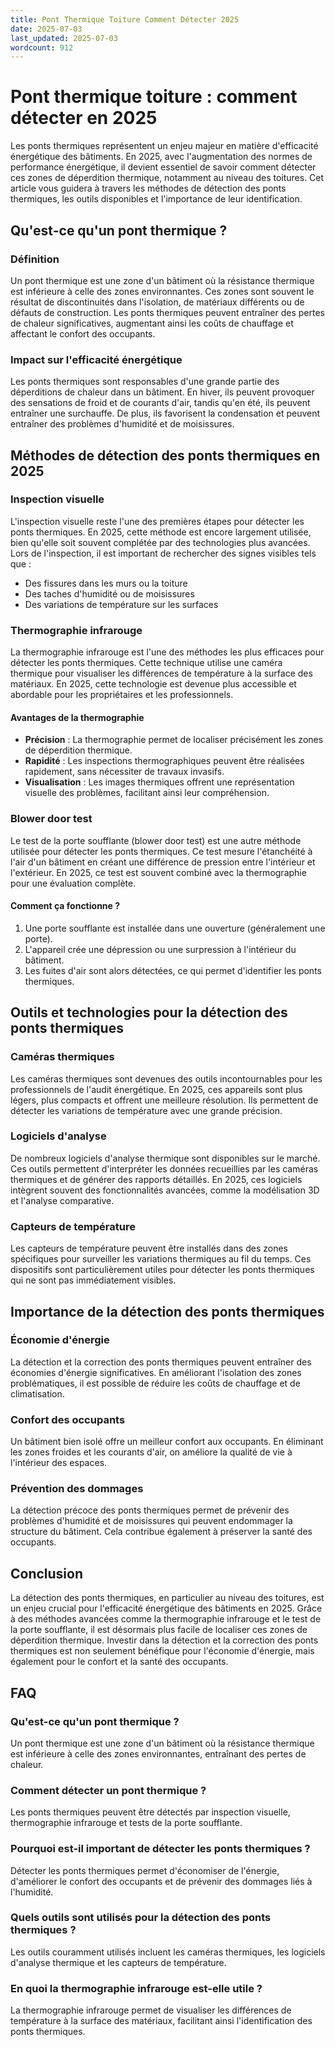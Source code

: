 ```yaml
---
title: Pont Thermique Toiture Comment Détecter 2025
date: 2025-07-03
last_updated: 2025-07-03
wordcount: 912
---
```


# Pont thermique toiture : comment détecter en 2025

Les ponts thermiques représentent un enjeu majeur en matière d'efficacité énergétique des bâtiments. En 2025, avec l'augmentation des normes de performance énergétique, il devient essentiel de savoir comment détecter ces zones de déperdition thermique, notamment au niveau des toitures. Cet article vous guidera à travers les méthodes de détection des ponts thermiques, les outils disponibles et l'importance de leur identification.

## Qu'est-ce qu'un pont thermique ?

### Définition

Un pont thermique est une zone d'un bâtiment où la résistance thermique est inférieure à celle des zones environnantes. Ces zones sont souvent le résultat de discontinuités dans l'isolation, de matériaux différents ou de défauts de construction. Les ponts thermiques peuvent entraîner des pertes de chaleur significatives, augmentant ainsi les coûts de chauffage et affectant le confort des occupants.

### Impact sur l'efficacité énergétique

Les ponts thermiques sont responsables d'une grande partie des déperditions de chaleur dans un bâtiment. En hiver, ils peuvent provoquer des sensations de froid et de courants d'air, tandis qu'en été, ils peuvent entraîner une surchauffe. De plus, ils favorisent la condensation et peuvent entraîner des problèmes d'humidité et de moisissures.

## Méthodes de détection des ponts thermiques en 2025

### Inspection visuelle

L'inspection visuelle reste l'une des premières étapes pour détecter les ponts thermiques. En 2025, cette méthode est encore largement utilisée, bien qu'elle soit souvent complétée par des technologies plus avancées. Lors de l'inspection, il est important de rechercher des signes visibles tels que :

- Des fissures dans les murs ou la toiture
- Des taches d'humidité ou de moisissures
- Des variations de température sur les surfaces

### Thermographie infrarouge

La thermographie infrarouge est l'une des méthodes les plus efficaces pour détecter les ponts thermiques. Cette technique utilise une caméra thermique pour visualiser les différences de température à la surface des matériaux. En 2025, cette technologie est devenue plus accessible et abordable pour les propriétaires et les professionnels.

#### Avantages de la thermographie

- **Précision** : La thermographie permet de localiser précisément les zones de déperdition thermique.
- **Rapidité** : Les inspections thermographiques peuvent être réalisées rapidement, sans nécessiter de travaux invasifs.
- **Visualisation** : Les images thermiques offrent une représentation visuelle des problèmes, facilitant ainsi leur compréhension.

### Blower door test

Le test de la porte soufflante (blower door test) est une autre méthode utilisée pour détecter les ponts thermiques. Ce test mesure l'étanchéité à l'air d'un bâtiment en créant une différence de pression entre l'intérieur et l'extérieur. En 2025, ce test est souvent combiné avec la thermographie pour une évaluation complète.

#### Comment ça fonctionne ?

1. Une porte soufflante est installée dans une ouverture (généralement une porte).
2. L'appareil crée une dépression ou une surpression à l'intérieur du bâtiment.
3. Les fuites d'air sont alors détectées, ce qui permet d'identifier les ponts thermiques.

## Outils et technologies pour la détection des ponts thermiques

### Caméras thermiques

Les caméras thermiques sont devenues des outils incontournables pour les professionnels de l'audit énergétique. En 2025, ces appareils sont plus légers, plus compacts et offrent une meilleure résolution. Ils permettent de détecter les variations de température avec une grande précision.

### Logiciels d'analyse

De nombreux logiciels d'analyse thermique sont disponibles sur le marché. Ces outils permettent d'interpréter les données recueillies par les caméras thermiques et de générer des rapports détaillés. En 2025, ces logiciels intègrent souvent des fonctionnalités avancées, comme la modélisation 3D et l'analyse comparative.

### Capteurs de température

Les capteurs de température peuvent être installés dans des zones spécifiques pour surveiller les variations thermiques au fil du temps. Ces dispositifs sont particulièrement utiles pour détecter les ponts thermiques qui ne sont pas immédiatement visibles.

## Importance de la détection des ponts thermiques

### Économie d'énergie

La détection et la correction des ponts thermiques peuvent entraîner des économies d'énergie significatives. En améliorant l'isolation des zones problématiques, il est possible de réduire les coûts de chauffage et de climatisation.

### Confort des occupants

Un bâtiment bien isolé offre un meilleur confort aux occupants. En éliminant les zones froides et les courants d'air, on améliore la qualité de vie à l'intérieur des espaces.

### Prévention des dommages

La détection précoce des ponts thermiques permet de prévenir des problèmes d'humidité et de moisissures qui peuvent endommager la structure du bâtiment. Cela contribue également à préserver la santé des occupants.

## Conclusion

La détection des ponts thermiques, en particulier au niveau des toitures, est un enjeu crucial pour l'efficacité énergétique des bâtiments en 2025. Grâce à des méthodes avancées comme la thermographie infrarouge et le test de la porte soufflante, il est désormais plus facile de localiser ces zones de déperdition thermique. Investir dans la détection et la correction des ponts thermiques est non seulement bénéfique pour l'économie d'énergie, mais également pour le confort et la santé des occupants.

## FAQ

### Qu'est-ce qu'un pont thermique ?

Un pont thermique est une zone d'un bâtiment où la résistance thermique est inférieure à celle des zones environnantes, entraînant des pertes de chaleur.

### Comment détecter un pont thermique ?

Les ponts thermiques peuvent être détectés par inspection visuelle, thermographie infrarouge et tests de la porte soufflante.

### Pourquoi est-il important de détecter les ponts thermiques ?

Détecter les ponts thermiques permet d'économiser de l'énergie, d'améliorer le confort des occupants et de prévenir des dommages liés à l'humidité.

### Quels outils sont utilisés pour la détection des ponts thermiques ?

Les outils couramment utilisés incluent les caméras thermiques, les logiciels d'analyse thermique et les capteurs de température.

### En quoi la thermographie infrarouge est-elle utile ?

La thermographie infrarouge permet de visualiser les différences de température à la surface des matériaux, facilitant ainsi l'identification des ponts thermiques.